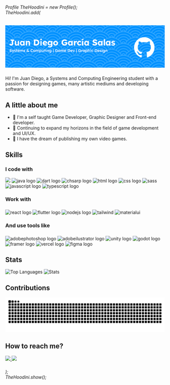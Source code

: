 <h6 align="left">
  Profile TheHoodini = new Profile(); <br>
  TheHoodini.add(

</h6>

###

<div align="center">
  <img src="./pfbanner.png"/>
</div>

###

Hi! I'm Juan Diego, a Systems and Computing Engineering student with a passion for designing games, many artistic mediums and developing software.

<h2>A little about me</h2>

* 🌟 I'm a self taught Game Developer, Graphic Designer and Front-end developer.
* 📖 Continuing to expand my horizons in the field of game development and UI/UX.
* 🎯 I have the dream of publishing my own video games.

<h2>Skills</h2>

<h3>I code with</h3>
<div>
  <img src="https://img.shields.io/badge/Python-3776AB?style=for-the-badge&logo=python&logoColor=F7DF1E"  />
  <img src="https://img.shields.io/badge/Java-ED8B00?style=for-the-badge&logo=openjdk&logoColor=white" alt="java logo"  />
  <img src="https://img.shields.io/badge/Dart-0175C2?style=for-the-badge&logo=dart&logoColor=white" alt="dart logo"  />
  <img src="https://img.shields.io/badge/C%23-5C2D91?style=for-the-badge&logo=c%2B%2B&logoColor=white" alt="chsarp logo"  />
  <img src="https://img.shields.io/badge/HTML5-E34F26?style=for-the-badge&logo=html5&logoColor=white" alt="html logo"  />
  <img src="https://img.shields.io/badge/CSS3-1572B6?style=for-the-badge&logo=css3&logoColor=white" alt="css logo"  />
  <img src="https://img.shields.io/badge/Sass-CC6699?style=for-the-badge&logo=sass&logoColor=white" alt="sass"/>
  <img src="https://img.shields.io/badge/JavaScript-F7DF1E?style=for-the-badge&logo=javascript&logoColor=black" alt="javascript logo"  />
  <img src="https://img.shields.io/badge/typescript-%23007ACC.svg?style=for-the-badge&logo=typescript&logoColor=white" alt="typescript logo"  />
 
</div>

###

<h3>Work with</h3>

###

<div>
  <img src="https://img.shields.io/badge/React-20232A?style=for-the-badge&logo=react&logoColor=61DAFB" alt="react logo"  />
  <img src="https://img.shields.io/badge/Flutter-02569B?style=for-the-badge&logo=flutter&logoColor=white" alt="flutter logo"  />
  <img src="https://img.shields.io/badge/Node%20js-43B02A?style=for-the-badge&logo=nodedotjs&logoColor=white" alt="nodejs logo"  />
  <img src="https://img.shields.io/badge/Tailwind_CSS-38B2AC?style=for-the-badge&logo=tailwind-css&logoColor=white" alt="tailwind"/>
  <img src="https://img.shields.io/badge/Material%20UI-007FFF?style=for-the-badge&logo=mui&logoColor=white" alt="materialui"/>
</div>

###

<h3>And use tools like</h3>

###

<div>
  <img src="https://img.shields.io/badge/Photoshop-31A8FF?style=for-the-badge&logo=Adobe%20Photoshop&logoColor=black" alt="adobephotoshop logo"  />
  <img src="https://img.shields.io/badge/Illustrator-FF9A00?style=for-the-badge&logo=adobe%20illustrator&logoColor=black" alt="adobeilustrator logo"  />
  <img src="https://img.shields.io/badge/Unity-000000?style=for-the-badge&logo=unity&logoColor=white" alt="unity logo"  />
  <img src="https://img.shields.io/badge/Godot-488cbc?style=for-the-badge&logo=GodotEngine&logoColor=white" alt="godot logo"  />
  <img src="https://img.shields.io/badge/Framer-white?style=for-the-badge&logo=framer&logoColor=black" alt="framer logo" />
  <img src="https://img.shields.io/badge/Vercel-000000?style=for-the-badge&logo=vercel&logoColor=white" alt="vercel logo" />
  <img src="https://img.shields.io/badge/Figma-F24E1E?style=for-the-badge&logo=figma&logoColor=white" alt="figma logo" />
</div>

###

<h2>Stats</h2>

![Top Languages](https://github-readme-stats.vercel.app/api/top-langs/?username=TheHoodini&layout=donut&theme=prussian&hide_border=true&langs_count=5&hide=shaderlab,c%2B%2B,cmake,hlsl)
![Stats](https://github-readme-stats.vercel.app/api?username=TheHoodini&theme=prussian&show_icons=true&hide_border=true&count_private=true)

<h2>Contributions</h2>
<img src="https://raw.githubusercontent.com/TheHoodini/TheHoodini/output/snake.svg" alt="Snake animation" />

###

<h2>How to reach me?</h2>
<a href='https://www.linkedin.com/in/juan-diego-garc%C3%ADa-salas-b80266268/' target='blank'>
  <img src="https://img.shields.io/badge/LinkedIn-0077B5?style=for-the-badge&logo=linkedin&logoColor=white" height='40'>
</a>
<a href='https://www.behance.net/thehoodini' target='blank'>
  <img src="https://img.shields.io/badge/Behance-0054F7?style=for-the-badge&logo=behance&logoColor=white" height='40'>
</a>

###

<h6 align="left">
  ); <br>
  TheHoodini.show();
</h6>
